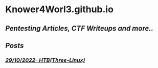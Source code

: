 # Knower4Worl3.github.io

_**Pentesting Articles, CTF Writeups and more..**_
--------------------------------------------

_**Posts**_
-----

### _**[29/10/2022- HTB(Three-Linux)](Assets/HTB/THREE/assets/three.md)**_ 


    






